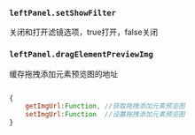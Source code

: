 ### `leftPanel.setShowFilter`

关闭和打开滤镜选项，true打开，false关闭

### `leftPanel.dragElementPreviewImg`

缓存拖拽添加元素预览图的地址

```javascript

{
	getImgUrl:Function, //获取拖拽添加元素预览图
	setImgUrl:Function  //设置拖拽添加元素预览图
}
```